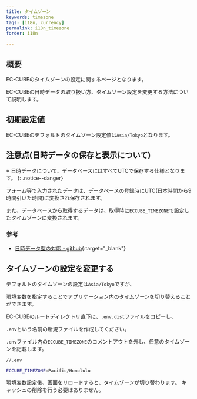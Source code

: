```yaml
---
title: タイムゾーン
keywords: timezone
tags: [i18n, currency]
permalink: i18n_timezone
forder: i18n

---
```


## 概要

EC-CUBEのタイムゾーンの設定に関するページとなります。

EC-CUBEの日時データの取り扱い方、タイムゾーン設定を変更する方法について説明します。

## 初期設定値

EC-CUBEのデフォルトのタイムゾーン設定値は`Asia/Tokyo`となります。

## 注意点(日時データの保存と表示について)

※ 日時データについて、データベースにはすべてUTCで保存する仕様となります。
{: .notice--danger}

フォーム等で入力されたデータは、データベースの登録時にUTC(日本時間から9時間引いた時間)に変換され保存されます。

また、データベースから取得するデータは、取得時に`ECCUBE_TIMEZONE`で設定したタイムゾーンに変換されます。


### 参考

- [日時データ型の対応 - github](https://github.com/EC-CUBE/ec-cube/pull/2308){:target="_blank"}

## タイムゾーンの設定を変更する

デフォルトのタイムゾーンの設定は`Asia/Tokyo`ですが、

環境変数を指定することでアプリケーション内のタイムゾーンを切り替えることができます。

EC-CUBEのルートディレクトリ直下に、`.env.dist`ファイルをコピーし、

`.env`という名前の新規ファイルを作成してください。

`.env`ファイル内の`ECCUBE_TIMEZONE`のコメントアウトを外し、任意のタイムゾーンを記載します。

```bash
//.env

ECCUBE_TIMEZONE=Pacific/Honolulu
```

環境変数設定後、画面をリロードすると、タイムゾーンが切り替わります。
キャッシュの削除を行う必要はありません。